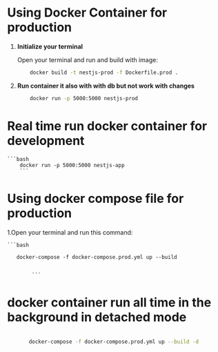 

# Using Docker Container for production

1. **Initialize your terminal**

    Open your terminal and run and build with image:

    ```bash
        docker build -t nestjs-prod -f Dockerfile.prod .
    ```

2. **Run container it also with with db but not work with changes**

    ```bash
        docker run -p 5000:5000 nestjs-prod
    ```

# Real time run docker container for development
   
    ```bash
        docker run -p 5000:5000 nestjs-app
        ```

 
 
 
# Using docker compose file for production

1.Open your terminal and run this command: 
 

    ```bash

       docker-compose -f docker-compose.prod.yml up --build
       
       
            ```

# docker container run all time in the background in detached mode

```bash

       docker-compose -f docker-compose.prod.yml up --build -d
       
       
  ```